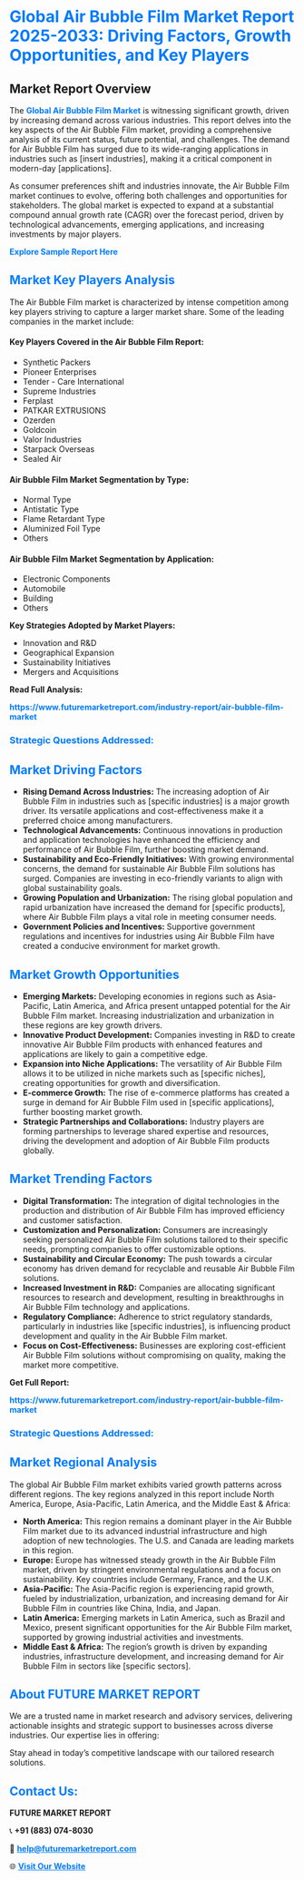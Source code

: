 <h1 style="color: #007BFF;">Global Air Bubble Film Market Report 2025-2033: Driving Factors, Growth Opportunities, and Key Players</h1>

<section id="overview">
<h2>Market Report Overview</h2>
<p>The <a href="https://www.futuremarketreport.com/industry-report/air-bubble-film-market" style="color: #007BFF; text-decoration: none;"><strong>Global Air Bubble Film Market</strong></a> is witnessing significant growth, driven by increasing demand across various industries. This report delves into the key aspects of the Air Bubble Film market, providing a comprehensive analysis of its current status, future potential, and challenges. The demand for Air Bubble Film has surged due to its wide-ranging applications in industries such as [insert industries], making it a critical component in modern-day [applications].</p>
<p>As consumer preferences shift and industries innovate, the Air Bubble Film market continues to evolve, offering both challenges and opportunities for stakeholders. The global market is expected to expand at a substantial compound annual growth rate (CAGR) over the forecast period, driven by technological advancements, emerging applications, and increasing investments by major players.</p>
</section>

<section id="overview">
<p><a href="https://www.futuremarketreport.com/request-sample/reportId=114356" style="color: #007BFF; text-decoration: none;"><strong>Explore Sample Report Here</strong></a></p>
</section>

<section id="key-players">
<h2 style="color: #007BFF;">Market Key Players Analysis</h2>
<p>The Air Bubble Film market is characterized by intense competition among key players striving to capture a larger market share. Some of the leading companies in the market include:</p>
<h4>Key Players Covered in the Air Bubble Film Report:</h4>
<ul><li>Synthetic Packers</li><li>Pioneer Enterprises</li><li>Tender - Care International</li><li>Supreme Industries</li><li>Ferplast</li><li>PATKAR EXTRUSIONS</li><li>Ozerden</li><li>Goldcoin</li><li>Valor Industries</li><li>Starpack Overseas</li><li>Sealed Air</li></ul>
<h4>Air Bubble Film Market Segmentation by Type:</h4>
<ul><li>Normal Type</li><li>Antistatic Type</li><li>Flame Retardant Type</li><li>Aluminized Foil Type</li><li>Others</li></ul>

<h4>Air Bubble Film Market Segmentation by Application:</h4>
<ul><li>Electronic Components</li><li>Automobile</li><li>Building</li><li>Others</li></ul>
<p><strong>Key Strategies Adopted by Market Players:</strong></p>
<ul>
<li>Innovation and R&D</li>
<li>Geographical Expansion</li>
<li>Sustainability Initiatives</li>
<li>Mergers and Acquisitions</li>
</ul>
</section>

<section>
<p><strong>Read Full Analysis: </strong></p><a href="https://www.futuremarketreport.com/industry-report/air-bubble-film-market" style="color: #007BFF; text-decoration: none;"><strong>https://www.futuremarketreport.com/industry-report/air-bubble-film-market</strong></a>
<h3 style="color: #007BFF;">Strategic Questions Addressed:</h3>
</section>

<section id="driving-factors">
<h2 style="color: #007BFF;">Market Driving Factors</h2>
<ul>
<li><strong>Rising Demand Across Industries:</strong> The increasing adoption of Air Bubble Film in industries such as [specific industries] is a major growth driver. Its versatile applications and cost-effectiveness make it a preferred choice among manufacturers.</li>
<li><strong>Technological Advancements:</strong> Continuous innovations in production and application technologies have enhanced the efficiency and performance of Air Bubble Film, further boosting market demand.</li>
<li><strong>Sustainability and Eco-Friendly Initiatives:</strong> With growing environmental concerns, the demand for sustainable Air Bubble Film solutions has surged. Companies are investing in eco-friendly variants to align with global sustainability goals.</li>
<li><strong>Growing Population and Urbanization:</strong> The rising global population and rapid urbanization have increased the demand for [specific products], where Air Bubble Film plays a vital role in meeting consumer needs.</li>
<li><strong>Government Policies and Incentives:</strong> Supportive government regulations and incentives for industries using Air Bubble Film have created a conducive environment for market growth.</li>
</ul>
</section>

<section id="growth-opportunities">
<h2 style="color: #007BFF;">Market Growth Opportunities</h2>
<ul>
<li><strong>Emerging Markets:</strong> Developing economies in regions such as Asia-Pacific, Latin America, and Africa present untapped potential for the Air Bubble Film market. Increasing industrialization and urbanization in these regions are key growth drivers.</li>
<li><strong>Innovative Product Development:</strong> Companies investing in R&D to create innovative Air Bubble Film products with enhanced features and applications are likely to gain a competitive edge.</li>
<li><strong>Expansion into Niche Applications:</strong> The versatility of Air Bubble Film allows it to be utilized in niche markets such as [specific niches], creating opportunities for growth and diversification.</li>
<li><strong>E-commerce Growth:</strong> The rise of e-commerce platforms has created a surge in demand for Air Bubble Film used in [specific applications], further boosting market growth.</li>
<li><strong>Strategic Partnerships and Collaborations:</strong> Industry players are forming partnerships to leverage shared expertise and resources, driving the development and adoption of Air Bubble Film products globally.</li>
</ul>
</section>

<section id="trending-factors">
<h2 style="color: #007BFF;">Market Trending Factors</h2>
<ul>
<li><strong>Digital Transformation:</strong> The integration of digital technologies in the production and distribution of Air Bubble Film has improved efficiency and customer satisfaction.</li>
<li><strong>Customization and Personalization:</strong> Consumers are increasingly seeking personalized Air Bubble Film solutions tailored to their specific needs, prompting companies to offer customizable options.</li>
<li><strong>Sustainability and Circular Economy:</strong> The push towards a circular economy has driven demand for recyclable and reusable Air Bubble Film solutions.</li>
<li><strong>Increased Investment in R&D:</strong> Companies are allocating significant resources to research and development, resulting in breakthroughs in Air Bubble Film technology and applications.</li>
<li><strong>Regulatory Compliance:</strong> Adherence to strict regulatory standards, particularly in industries like [specific industries], is influencing product development and quality in the Air Bubble Film market.</li>
<li><strong>Focus on Cost-Effectiveness:</strong> Businesses are exploring cost-efficient Air Bubble Film solutions without compromising on quality, making the market more competitive.</li>
</ul>
</section>

<section>
<p><strong>Get Full Report: </strong></p><a href="https://www.futuremarketreport.com/industry-report/air-bubble-film-market" style="color: #007BFF; text-decoration: none;"><strong>https://www.futuremarketreport.com/industry-report/air-bubble-film-market</strong></a>
<h3 style="color: #007BFF;">Strategic Questions Addressed:</h3>
</section>


<section id="regional-analysis">
<h2 style="color: #007BFF;">Market Regional Analysis</h2>
<p>The global Air Bubble Film market exhibits varied growth patterns across different regions. The key regions analyzed in this report include North America, Europe, Asia-Pacific, Latin America, and the Middle East & Africa:</p>
<ul>
<li><strong>North America:</strong> This region remains a dominant player in the Air Bubble Film market due to its advanced industrial infrastructure and high adoption of new technologies. The U.S. and Canada are leading markets in this region.</li>
<li><strong>Europe:</strong> Europe has witnessed steady growth in the Air Bubble Film market, driven by stringent environmental regulations and a focus on sustainability. Key countries include Germany, France, and the U.K.</li>
<li><strong>Asia-Pacific:</strong> The Asia-Pacific region is experiencing rapid growth, fueled by industrialization, urbanization, and increasing demand for Air Bubble Film in countries like China, India, and Japan.</li>
<li><strong>Latin America:</strong> Emerging markets in Latin America, such as Brazil and Mexico, present significant opportunities for the Air Bubble Film market, supported by growing industrial activities and investments.</li>
<li><strong>Middle East & Africa:</strong> The region’s growth is driven by expanding industries, infrastructure development, and increasing demand for Air Bubble Film in sectors like [specific sectors].</li>
</ul>
</section>

<footer>
<h2 style="color: #007BFF;">About FUTURE MARKET REPORT</h2>
<p>We are a trusted name in market research and advisory services, delivering actionable insights and strategic support to businesses across diverse industries. Our expertise lies in offering:</p>

<p>Stay ahead in today’s competitive landscape with our tailored research solutions.</p>

<h2 style="color: #007BFF;">Contact Us:</h2>
<p><strong>FUTURE MARKET REPORT</strong></p>
<p>📞 <strong>+91 (883) 074-8030</strong></p>
<p>📧 <strong><a href="mailto:help@futuremarketreport.com" style="color: #007BFF;">help@futuremarketreport.com</a></strong></p>
<p>🌐 <strong><a href="https://www.futuremarketreport.com/" style="color: #007BFF;">Visit Our Website</a></strong></p>
</footer>